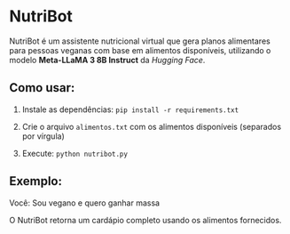# NutriBot

NutriBot é um assistente nutricional virtual que gera planos alimentares para pessoas veganas com base em alimentos disponíveis, utilizando o modelo **Meta-LLaMA 3 8B Instruct** da *Hugging Face*.

## Como usar:

1. Instale as dependências:   `pip install -r requirements.txt`

2.  Crie o arquivo `alimentos.txt` com os alimentos disponíveis (separados por vírgula)

3. Execute:  `python nutribot.py`

## Exemplo:
Você: Sou vegano e quero ganhar massa

O NutriBot retorna um cardápio completo usando os alimentos fornecidos.

